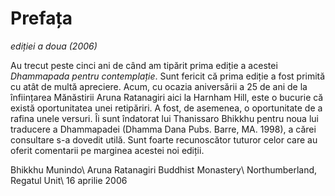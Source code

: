 Prefața
=======
*ediției a doua (2006)*

Au trecut peste cinci ani de când am tipărit prima ediție a acestei *Dhammapada pentru contemplație*. Sunt fericit că prima ediție a fost primită cu atât de multă apreciere. Acum, cu ocazia aniversării a 25 de ani de la înființarea Mănăstirii Aruna Ratanagiri aici la Harnham Hill, este o bucurie că există oportunitatea unei retipăriri. A fost, de asemenea, o oportunitate de a rafina unele versuri.
Îi sunt îndatorat lui Thanissaro Bhikkhu pentru noua lui traducere a Dhammapadei (Dhamma Dana Pubs. Barre, MA. 1998), a cărei consultare s-a dovedit utilă. Sunt foarte recunoscător tuturor celor care au oferit comentarii pe marginea acestei noi ediții.

Bhikkhu Munindo\\
Aruna Ratanagiri Buddhist Monastery\\
Northumberland, Regatul Unit\\
16 aprilie 2006
